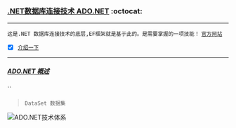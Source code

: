 ### [.NET数据库连接技术 ADO.NET](#top) :octocat: <b id="top"></b>
---
`这是.NET 数据库连接技术的底层,EF框架就是基于此的。是需要掌握的一项技能！` [`官方网站`](https://docs.microsoft.com/zh-cn/dotnet/framework/data/adonet/)

- [x] [`介绍一下`](#intro)


----
##### [ADO.NET 概述](#top) <b id="intro"></b>
``



> `DataSet 数据集`

![`ADO.NET技术体系`](https://docs.microsoft.com/zh-cn/dotnet/framework/data/adonet/media/ado-1-bpuedev11.png)
